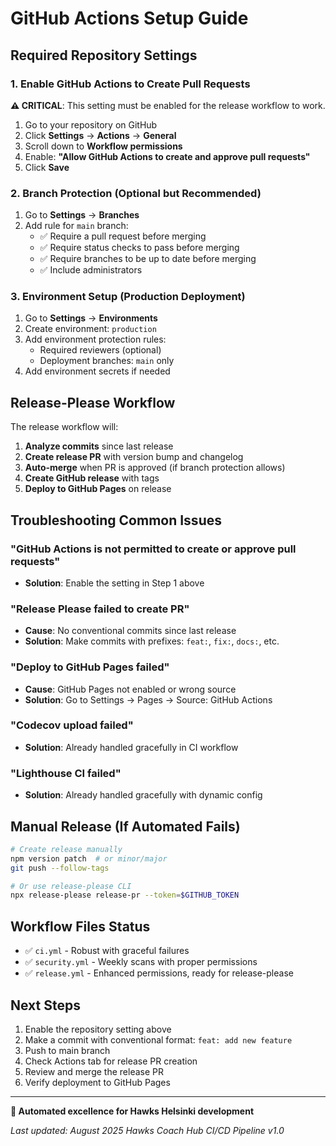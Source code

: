# GitHub Actions Setup Guide

## Required Repository Settings

### 1. Enable GitHub Actions to Create Pull Requests

**⚠️ CRITICAL**: This setting must be enabled for the release workflow to work.

1. Go to your repository on GitHub
2. Click **Settings** → **Actions** → **General**
3. Scroll down to **Workflow permissions**
4. Enable: **"Allow GitHub Actions to create and approve pull requests"**
5. Click **Save**

### 2. Branch Protection (Optional but Recommended)

1. Go to **Settings** → **Branches**
2. Add rule for `main` branch:
   - ✅ Require a pull request before merging
   - ✅ Require status checks to pass before merging
   - ✅ Require branches to be up to date before merging
   - ✅ Include administrators

### 3. Environment Setup (Production Deployment)

1. Go to **Settings** → **Environments**
2. Create environment: `production`
3. Add environment protection rules:
   - Required reviewers (optional)
   - Deployment branches: `main` only
4. Add environment secrets if needed

## Release-Please Workflow

The release workflow will:

1. **Analyze commits** since last release
2. **Create release PR** with version bump and changelog
3. **Auto-merge** when PR is approved (if branch protection allows)
4. **Create GitHub release** with tags
5. **Deploy to GitHub Pages** on release

## Troubleshooting Common Issues

### "GitHub Actions is not permitted to create or approve pull requests"

- **Solution**: Enable the setting in Step 1 above

### "Release Please failed to create PR"

- **Cause**: No conventional commits since last release
- **Solution**: Make commits with prefixes: `feat:`, `fix:`, `docs:`, etc.

### "Deploy to GitHub Pages failed"

- **Cause**: GitHub Pages not enabled or wrong source
- **Solution**: Go to Settings → Pages → Source: GitHub Actions

### "Codecov upload failed"

- **Solution**: Already handled gracefully in CI workflow

### "Lighthouse CI failed"

- **Solution**: Already handled gracefully with dynamic config

## Manual Release (If Automated Fails)

```bash
# Create release manually
npm version patch  # or minor/major
git push --follow-tags

# Or use release-please CLI
npx release-please release-pr --token=$GITHUB_TOKEN
```

## Workflow Files Status

- ✅ `ci.yml` - Robust with graceful failures
- ✅ `security.yml` - Weekly scans with proper permissions
- ✅ `release.yml` - Enhanced permissions, ready for release-please

## Next Steps

1. Enable the repository setting above
2. Make a commit with conventional format: `feat: add new feature`
3. Push to main branch
4. Check Actions tab for release PR creation
5. Review and merge the release PR
6. Verify deployment to GitHub Pages

---

**🏒 Automated excellence for Hawks Helsinki development**

_Last updated: August 2025_
_Hawks Coach Hub CI/CD Pipeline v1.0_
